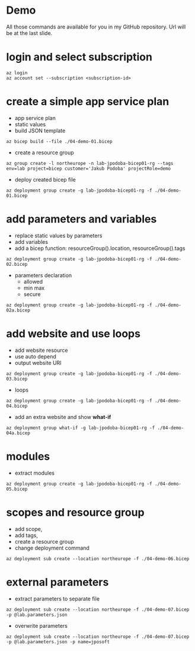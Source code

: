# Demo
All those commands are available for you in my GitHub repository. Url will be at the last slide.

# login and select subscription
```
az login
az account set --subscription <subscription-id>
```

# create a simple app service plan
- app service plan
- static values
- build JSON template
```
az bicep build --file ./04-demo-01.bicep
```

- create a resource group
```
az group create -l northeurope -n lab-jpodoba-bicep01-rg --tags env=lab project=bicep customer='Jakub Podoba' projectRole=demo
```

- deploy created bicep file
```
az deployment group create -g lab-jpodoba-bicep01-rg -f ./04-demo-01.bicep
```

# add parameters and variables
- replace static values by parameters
- add variables
- add a bicep function: resourceGroup().location, resourceGroup().tags
```
az deployment group create -g lab-jpodoba-bicep01-rg -f ./04-demo-02.bicep
```

- parameters declaration
  - allowed
  - min max
  - secure
```
az deployment group create -g lab-jpodoba-bicep01-rg -f ./04-demo-02a.bicep
```

# add website and use loops
- add website resource
- use auto depend
- output website URI
```
az deployment group create -g lab-jpodoba-bicep01-rg -f ./04-demo-03.bicep
```

- loops
```
az deployment group create -g lab-jpodoba-bicep01-rg -f ./04-demo-04.bicep
```

- add an extra website and show **what-if**
```
az deployment group what-if -g lab-jpodoba-bicep01-rg -f ./04-demo-04a.bicep
```

# modules
- extract modules
```
az deployment group create -g lab-jpodoba-bicep01-rg -f ./04-demo-05.bicep
```

# scopes and resource group
- add scope,
- add tags,
- create a resource group
- change deployment command
```
az deployment sub create --location northeurope -f ./04-demo-06.bicep
```

# external parameters
- extract parameters to separate file
```
az deployment sub create --location northeurope -f ./04-demo-07.bicep -p @lab.parameters.json
```

- overwrite parameters
```
az deployment sub create --location northeurope -f ./04-demo-07.bicep -p @lab.parameters.json -p name=jposoft
```